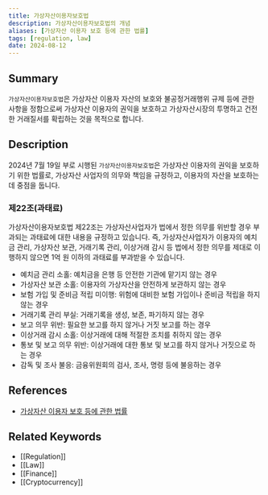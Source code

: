 ```yaml
---
title: 가상자산이용자보호법
description: 가상자산이용자보호법의 개념
aliases: [가상자산 이용자 보호 등에 관한 법률]
tags: [regulation, law]
date: 2024-08-12
---
```


## Summary

`가상자산이용자보호법`은 가상자산 이용자 자산의 보호와 불공정거래행위 규제 등에 관한 사항을 정함으로써 가상자산 이용자의 권익을 보호하고 가상자산시장의 투명하고 건전한 거래질서를 확립하는 것을 목적으로 합니다.

## Description

2024년 7월 19일 부로 시행된 `가상자산이용자보호법`은 가상자산 이용자의 권익을 보호하기 위한 법률로, 가상자산 사업자의 의무와 책임을 규정하고, 이용자의 자산을 보호하는 데 중점을 둡니다.

### 제22조(과태료)

가상자산이용자보호법 제22조는 가상자산사업자가 법에서 정한 의무를 위반할 경우 부과되는 과태료에 대한 내용을 규정하고 있습니다. 즉, 가상자산사업자가 이용자의 예치금 관리, 가상자산 보관, 거래기록 관리, 이상거래 감시 등 법에서 정한 의무를 제대로 이행하지 않으면 1억 원 이하의 과태료를 부과받을 수 있습니다.

- 예치금 관리 소홀: 예치금을 은행 등 안전한 기관에 맡기지 않는 경우
- 가상자산 보관 소홀: 이용자의 가상자산을 안전하게 보관하지 않는 경우
- 보험 가입 및 준비금 적립 미이행: 위험에 대비한 보험 가입이나 준비금 적립을 하지 않는 경우
- 거래기록 관리 부실: 거래기록을 생성, 보존, 파기하지 않는 경우
- 보고 의무 위반: 필요한 보고를 하지 않거나 거짓 보고를 하는 경우
- 이상거래 감시 소홀: 이상거래에 대해 적절한 조치를 취하지 않는 경우
- 통보 및 보고 의무 위반: 이상거래에 대한 통보 및 보고를 하지 않거나 거짓으로 하는 경우
- 감독 및 조사 불응: 금융위원회의 검사, 조사, 명령 등에 불응하는 경우

## References

- [가상자산 이용자 보호 등에 관한 법률](https://www.law.go.kr/lsInfoP.do?lsId=014474&ancYnChk=0#0000)

## Related Keywords

- [[Regulation]]
- [[Law]]
- [[Finance]]
- [[Cryptocurrency]]

